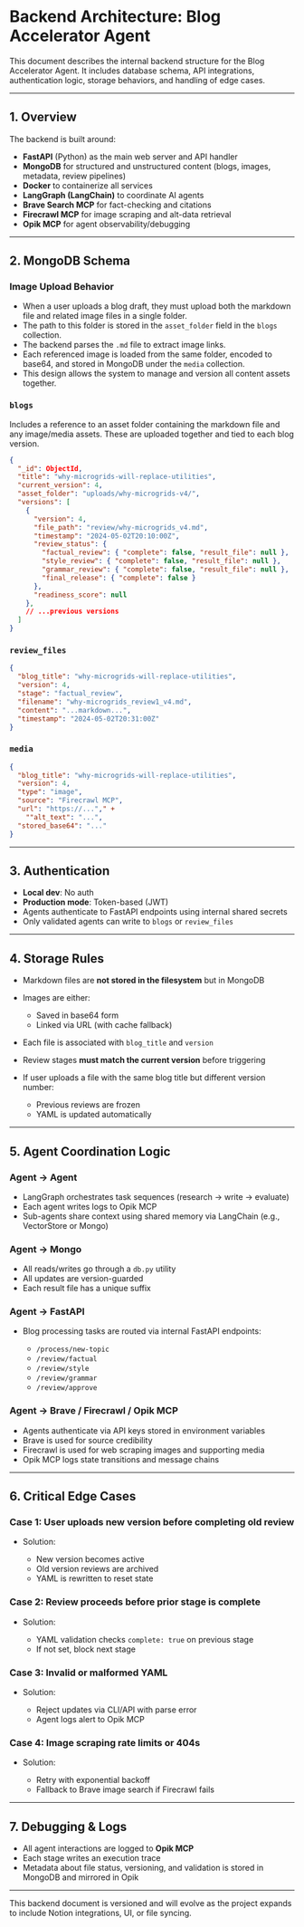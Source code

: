 # Backend Architecture: Blog Accelerator Agent

This document describes the internal backend structure for the Blog Accelerator Agent. It includes database schema, API integrations, authentication logic, storage behaviors, and handling of edge cases.

---

## 1. Overview

The backend is built around:

* **FastAPI** (Python) as the main web server and API handler
* **MongoDB** for structured and unstructured content (blogs, images, metadata, review pipelines)
* **Docker** to containerize all services
* **LangGraph (LangChain)** to coordinate AI agents
* **Brave Search MCP** for fact-checking and citations
* **Firecrawl MCP** for image scraping and alt-data retrieval
* **Opik MCP** for agent observability/debugging

---

## 2. MongoDB Schema

### Image Upload Behavior

* When a user uploads a blog draft, they must upload both the markdown file and related image files in a single folder.
* The path to this folder is stored in the `asset_folder` field in the `blogs` collection.
* The backend parses the `.md` file to extract image links.
* Each referenced image is loaded from the same folder, encoded to base64, and stored in MongoDB under the `media` collection.
* This design allows the system to manage and version all content assets together.

### `blogs`

Includes a reference to an asset folder containing the markdown file and any image/media assets. These are uploaded together and tied to each blog version.

```json
{
  "_id": ObjectId,
  "title": "why-microgrids-will-replace-utilities",
  "current_version": 4,
  "asset_folder": "uploads/why-microgrids-v4/",
  "versions": [
    {
      "version": 4,
      "file_path": "review/why-microgrids_v4.md",
      "timestamp": "2024-05-02T20:10:00Z",
      "review_status": {
        "factual_review": { "complete": false, "result_file": null },
        "style_review": { "complete": false, "result_file": null },
        "grammar_review": { "complete": false, "result_file": null },
        "final_release": { "complete": false }
      },
      "readiness_score": null
    },
    // ...previous versions
  ]
}
```

### `review_files`

```json
{
  "blog_title": "why-microgrids-will-replace-utilities",
  "version": 4,
  "stage": "factual_review",
  "filename": "why-microgrids_review1_v4.md",
  "content": "...markdown...",
  "timestamp": "2024-05-02T20:31:00Z"
}
```

### `media`

```json
{
  "blog_title": "why-microgrids-will-replace-utilities",
  "version": 4,
  "type": "image",
  "source": "Firecrawl MCP",
  "url": "https://..."," +
    ""alt_text": "...",
  "stored_base64": "..."
}
```

---

## 3. Authentication

* **Local dev**: No auth
* **Production mode**: Token-based (JWT)
* Agents authenticate to FastAPI endpoints using internal shared secrets
* Only validated agents can write to `blogs` or `review_files`

---

## 4. Storage Rules

* Markdown files are **not stored in the filesystem** but in MongoDB
* Images are either:

  * Saved in base64 form
  * Linked via URL (with cache fallback)
* Each file is associated with `blog_title` and `version`
* Review stages **must match the current version** before triggering
* If user uploads a file with the same blog title but different version number:

  * Previous reviews are frozen
  * YAML is updated automatically

---

## 5. Agent Coordination Logic

### Agent → Agent

* LangGraph orchestrates task sequences (research → write → evaluate)
* Each agent writes logs to Opik MCP
* Sub-agents share context using shared memory via LangChain (e.g., VectorStore or Mongo)

### Agent → Mongo

* All reads/writes go through a `db.py` utility
* All updates are version-guarded
* Each result file has a unique suffix

### Agent → FastAPI

* Blog processing tasks are routed via internal FastAPI endpoints:

  * `/process/new-topic`
  * `/review/factual`
  * `/review/style`
  * `/review/grammar`
  * `/review/approve`

### Agent → Brave / Firecrawl / Opik MCP

* Agents authenticate via API keys stored in environment variables
* Brave is used for source credibility
* Firecrawl is used for web scraping images and supporting media
* Opik MCP logs state transitions and message chains

---

## 6. Critical Edge Cases

### Case 1: User uploads new version before completing old review

* Solution:

  * New version becomes active
  * Old version reviews are archived
  * YAML is rewritten to reset state

### Case 2: Review proceeds before prior stage is complete

* Solution:

  * YAML validation checks `complete: true` on previous stage
  * If not set, block next stage

### Case 3: Invalid or malformed YAML

* Solution:

  * Reject updates via CLI/API with parse error
  * Agent logs alert to Opik MCP

### Case 4: Image scraping rate limits or 404s

* Solution:

  * Retry with exponential backoff
  * Fallback to Brave image search if Firecrawl fails

---

## 7. Debugging & Logs

* All agent interactions are logged to **Opik MCP**
* Each stage writes an execution trace
* Metadata about file status, versioning, and validation is stored in MongoDB and mirrored in Opik

---

This backend document is versioned and will evolve as the project expands to include Notion integrations, UI, or file syncing.
